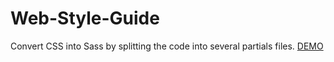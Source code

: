 # Web-Style-Guide
Convert CSS into Sass by splitting the code into several partials files.
<a href="https://brendacardona.github.io/Web-Style-Guide/">DEMO</a>

